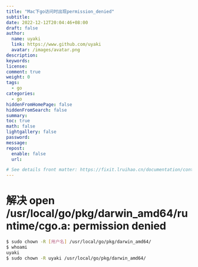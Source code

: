 ```yaml
---
title: "Mac下go访问时出现permission_denied"
subtitle: 
date: 2022-12-12T20:04:46+08:00
draft: false
author:
  name: uyaki
  link: https://www.github.com/uyaki
  avatar: /images/avatar.png
description:
keywords: 
license:
comment: true
weight: 0
tags:
  - go 
categories:
  - go
hiddenFromHomePage: false
hiddenFromSearch: false
summary:
toc: true
math: false
lightgallery: false
password:
message:
repost:
  enable: false
  url: 

# See details front matter: https://fixit.lruihao.cn/documentation/content-management/introduction/#front-matter
---
```


<!--more-->
# 解决 open /usr/local/go/pkg/darwin_amd64/runtime/cgo.a: permission denied

```bash
$ sudo chown -R [用户名] /usr/local/go/pkg/darwin_amd64/
$ whoami
uyaki
$ sudo chown -R uyaki /usr/local/go/pkg/darwin_amd64/
```

